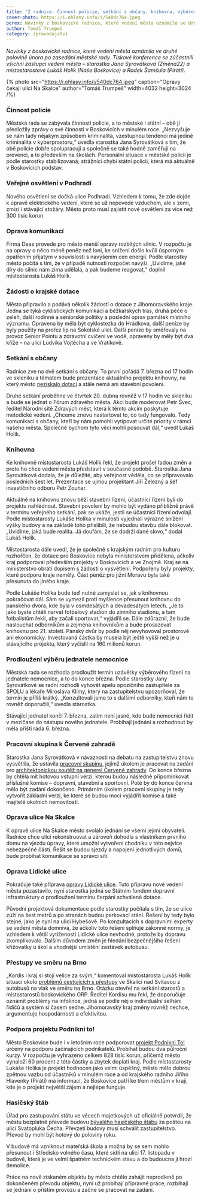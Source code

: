 ```yaml
---
title: "Z radnice: Činnost policie, setkání s občany, knihovna, výběrové řízení na jednatele nemocnice"
cover-photo: https://i.ohlasy.info/i/540dc764.jpeg
perex: Novinky z boskovické radnice, které vedení města oznámilo ve druhé polovině února po zasedání městské rady.
author: Tomáš Trumpeš
category: zpravodajství
---
```


*Novinky z boskovické radnice, které vedení města oznámilo ve druhé polovině února po zasedání městské rady. Tiskové konference se zúčastnili všichni zástupci vedení města – starostka Jana Syrovátková (Změna22) a místostarostové Lukáš Holík (Naše Boskovice) a Radek Šamšula (Piráti).*

{% photo src="https://i.ohlasy.info/i/540dc764.jpeg" caption="Opravy čekají ulici Na Skalce" author="Tomáš Trumpeš" width=4032 height=3024 /%}

### Činnost policie

Městská rada se zabývala činností policie, a to městské i státní – obě jí předložily zprávy o své činnosti v Boskovicích v minulém roce. „Nezvyšuje se nám tady nějakým způsobem kriminalita, vzestupnou tendenci má jedině kriminalita v kyberprostoru,“ uvedla starostka Jana Syrovátková s tím, že obě policie dobře spolupracují a společně se také hodně zaměřují na prevenci, a to především na školách. Personální situace v městské policii je podle starostky stabilizovaná; strážníci chybí státní policii, která má aktuálně v Boskovicích podstav.

### Veřejné osvětlení v Podhradí

Nového osvětlení se dočká ulice Podhradí. Vzhledem k tomu, že zde dojde k úpravě elektrického vedení, které se už nepovede vzduchem, ale v zemi, zmizí i stávající stožáry. Město proto musí zajistit nové osvětlení za více než 300 tisíc korun.

### Oprava komunikací

Firma Deas provede pro město menší opravy rozbitých silnic. V rozpočtu je na opravy o něco méně peněz než loni, ke snížení došlo kvůli úsporným opatřením přijatým v souvislosti s navýšením cen energií. Podle starostky město počítá s tím, že v případě nutnosti rozpočet navýší. „Uvidíme, jaké díry do silnic nám zima udělala, a pak budeme reagovat,“ doplnil místostarosta Lukáš Holík.

### Žádosti o krajské dotace

Město připravilo a podává několik žádostí o dotace z Jihomoravského kraje. Jedna se týká cyklistických komunikací a běžkařských tras, druhá péče o zeleň, další rodinné a seniorské politiky a poslední oprav památek místního významu. Opravena by měla být cyklostezka do Hrádkova, další peníze by byly použity na prořez lip na Sokolské ulici. Další peníze by směřovaly na provoz Senior Pointu a zdravotní cvičení ve vodě, opraveny by měly být dva kříže – na ulici Ludvíka Vojtěcha a ve Vratíkově.

### Setkání s občany

Radnice zve na dvě setkání s občany. To první pořádá 7. března od 17 hodin ve skleníku a tématem bude prezentace aktuálního projektu knihovny, na který město [nezískalo dotaci](https://ohlasy.info/clanky/2023/02/anketa-knihovna.html) a stále nemá ani stavební povolení.

Druhé setkání proběhne ve čtvrtek 20. dubna rovněž v 17 hodin ve skleníku a bude se jednat o Fórum zdravého města. Akci bude moderovat Petr Švec, ředitel Národní sítě Zdravých měst, která k těmto akcím poskytuje metodické vedení. „Chceme znovu nastartovat to, co tady fungovalo. Tedy komunikaci s občany, kteří by nám pomohli vytipovat určité priority v rámci našeho města. Společně bychom tyto věci mohli posouvat dál,“ uvedl Lukáš Holík.

### Knihovna

Ke knihovně místostarosta Lukáš Holík řekl, že projekt prošel řadou změn a proto ho chce vedení města představit v současné podobě. Starostka Jana Syrovátková dodala, že je důležité, aby veřejnost věděla, co se připravovalo posledních šest let. Prezentace se ujmou projektant Jiří Železný a šéf investičního odboru Petr Zouhar. 

Aktuálně na knihovnu znovu běží stavební řízení, účastníci řízení byli do projektu nahlédnout. Stavební povolení by mohlo být vydáno přibližně právě v termínu veřejného setkání, pak se ukáže, jestli se účastníci řízení odvolají. Podle místostarosty Lukáše Holíka v minulosti vyjednali výrazné snížení výšky budovy a na základě toho přislíbili, že nebudou stavbu dále blokovat. „Uvidíme, jaká bude realita. Já doufám, že se dodrží dané slovo,“ dodal Lukáš Holík.

Místostarosta dále uvedl, že je společně s krajským radním pro kulturu rozhořčen, že dotace pro Boskovice nebyla ministerstvem přidělena, ačkoliv kraj podporoval především projekty v Boskovicích a ve Znojmě. Kraj se na ministerstvo obrátí dopisem s žádostí o vysvětlení. Podpořeny byly projekty, které podporu kraje neměly. Část peněz pro jižní Moravu byla také přesunuta do jiného kraje.

Podle Lukáše Holíka bude teď nutné zamyslet se, jak s knihovnou pokračovat dál. Sám se vymezil proti myšlence přesunout knihovnu do panského dvora, kde byla v osmdesátých a devadesátých letech. „Je to jako byste chtěli narvat fotbalový stadion do zimního stadionu, a tam fotbalistům řekli, aby začali sportovat,“ vyjádřil se. Dále zdůraznil, že bude naslouchat odborníkům a zejména knihovníkům a bude prosazovat knihovnu pro 21. století. Panský dvůr by podle něj nevyhovoval prostorově ani ekonomicky. Investovaná částka by musela být ještě vyšší než je u stávajícího projektu, který vyčíslil na 160 milionů korun.

### Prodloužení výběru jednatele nemocnice

Městská rada se rozhodla prodloužit termín uzávěrky výběrového řízení na jednatele nemocnice, a to do konce března. Podle starostky Jany Syrovátkové se radní rozhodli vyhovět apelu opozičního zastupitele za SPOLU a lékaře Miroslava Klímy, který na zastupitelstvu upozorňoval, že termín je příliš krátký. „Konzultovali jsme to s dalšími odborníky, kteří nám to rovněž doporučili,“ uvedla starostka. 

Stávající jednatel končí 7. března, zatím není jasné, kdo bude nemocnici řídit v mezičase do nástupu nového jednatele. Probíhají jednání a rozhodnout by měla příští rada 6. března.

### Pracovní skupina k Červené zahradě

Starostka Jana Syrovátková v návaznosti na debatu na zastupitelstvu znovu vysvětlila, že ustavila [pracovní skupinu](https://forum.ohlasy.info/t/soutez-na-generel-cervene-zahrady/510/3), jejímž úkolem je pracovat na zadání pro [architektonickou soutěž na generel Červené zahrady](https://forum.ohlasy.info/t/soutez-na-generel-cervene-zahrady/510). Do konce března by chtěla mít hotovou vstupní verzi, kterou budou následně připomínkovat příslušné komise – dopravní, stavební a sportovní. Poté by do konce června mělo být zadání dokončeno. Primárním úkolem pracovní skupiny je tedy vytvořit základní verzi, ke které se budou moci vyjádřit komise a také majitelé okolních nemovitostí.

### Oprava ulice Na Skalce

K opravě ulice Na Skalce město svolalo jednání se všemi jejími obyvateli. Radnice chce ulici rekonstruovat a zároveň dohodla s vlastníkem prvního domu na vjezdu úpravy, které umožní vytvoření chodníku v této nejvíce nebezpečné části. Řešit se budou sjezdy a napojení jednotlivých domů, bude probíhat komunikace se správci sítí.

### Oprava Lidické ulice

Pokračuje také příprava [opravy Lidické ulice](https://ohlasy.info/clanky/2021/02/opravy-lidicka.html). Tuto přípravu nové vedení města pozastavilo, nyní starostka jedná se Státním fondem dopravní infrastruktury o prodloužení termínu čerpání schválené dotace. 

Původní projektová dokumentace podle starostky počítala s tím, že se ulice zúží na šest metrů a po stranách budou parkovací stání. Řešení by tedy bylo stejné, jako je nyní na ulici Hybešově. Po konzultacích s dopravními experty se vedení města domnívá, že ačkoliv toto řešení splňuje zákonné normy, je vzhledem k větší vytíženosti Lidické ulice nevhodné, protože by dopravu zkomplikovalo. Dalším důvodem změn je hledání bezpečnějšího řešení křižovatky u škol a vhodnější umístění zastávek autobusu.

### Přestupy ve směru na Brno

„Kordis i kraj si stojí velice za svým,“ komentoval místostarosta Lukáš Holík situaci okolo [problémů cestujících s přestupy](https://ohlasy.info/clanky/2023/01/navaznosti.html) ve Skalici nad Svitavou z autobusů na vlak ve směru na Brno. Otázku otevřel na setkání starostů a místostarostů boskovického ORP. Ředitel Kordisu mu řekl, že doporučuje oznámit problémy na infolince, jedná se podle něj o individuální selhání řidičů a systém si časem sedne. Jihomoravský kraj změny rovněž nechce, argumentuje hospodárností a efektivitou.

### Podpora projektu Podnikni to!

Město Boskovice bude i v letošním roce podporovat [projekt Podnikni To!](https://podniknito.cz/kurz/kurz-podnikani-v-boskovicich) určený na podporu začínajících podnikatelů. Probíhat budou dva půlroční kurzy. V rozpočtu je vyhrazeno celkem 828 tisíc korun, přičemž město vynaloží 60 procent z této částky a zbytek doplatí kraj. Podle místostarosty Lukáše Holíka je projekt hodnocen jako velmi úspěšný, město mělo dobrou zpětnou vazbu od účastníků v minulém roce a od krajského radního Jiřího Hlavenky (Piráti) má informaci, že Boskovice patří ke třem městům v kraji, kde je o projekt největší zájem a nejlépe funguje.

### Hasičský štáb

Úřad pro zastupování státu ve věcech majetkových už oficiálně potvrdil, že městu bezplatně převede budovu [bývalého hasičského štábu](https://ohlasy.info/clanky/2022/03/z-radnice-2.html) za poštou na ulici Svatopluka Čecha. Převzetí budovy musí schválit zastupitelstvo. Převod by mohl být hotový do poloviny roku.

V budově má vzniknout mateřská škola a možná by se sem mohlo přesunout i Středisko volného času, které sídlí na ulici 17. listopadu v budově, která je ve velmi špatném technickém stavu a do budoucna jí hrozí demolice. 

Práce na nově získaném objektu by město chtělo zahájit neprodleně po dokončeném převodu objektu, nyní už probíhají přípravné práce, rozbíhají se jednání o příštím provozu a začne se pracovat na zadání.
